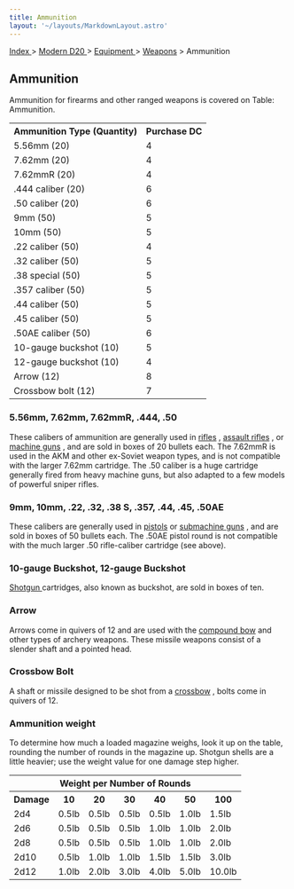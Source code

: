 ```yaml
---
title: Ammunition
layout: '~/layouts/MarkdownLayout.astro'
---
```


[ Index ](/) > [ Modern D20 ](/modern.d20.srd) > [ Equipment ](/modern.d20.srd/equipment) > [ Weapons](/modern.d20.srd/equipment/equipment.weapons) > Ammunition

##  Ammunition

Ammunition for firearms and other ranged weapons is covered on Table:
Ammunition.


<table> <tr> <th> Ammunition Type (Quantity) </th> <th> Purchase DC </th> </tr> <tr> <td> 5.56mm (20) </td> <td> 4 </td> </tr> <tr> <td> 7.62mm (20) </td> <td> 4 </td> </tr> <tr> <td> 7.62mmR (20) </td> <td> 4 </td> </tr> <tr> <td> .444 caliber (20) </td> <td> 6 </td> </tr> <tr> <td> .50 caliber (20) </td> <td> 6 </td> </tr> <tr> <td> 9mm (50) </td> <td> 5 </td> </tr> <tr> <td> 10mm (50) </td> <td> 5 </td> </tr> <tr> <td> .22 caliber (50) </td> <td> 4 </td> </tr> <tr> <td> .32 caliber (50) </td> <td> 5 </td> </tr> <tr> <td> .38 special (50) </td> <td> 5 </td> </tr> <tr> <td> .357 caliber (50) </td> <td> 5 </td> </tr> <tr> <td> .44 caliber (50) </td> <td> 5 </td> </tr> <tr> <td> .45 caliber (50) </td> <td> 5 </td> </tr> <tr> <td> .50AE caliber (50) </td> <td> 6 </td> </tr> <tr> <td> 10-gauge buckshot (10) </td> <td> 5 </td> </tr> <tr> <td> 12-gauge buckshot (10) </td> <td> 4 </td> </tr> <tr> <td> Arrow (12) </td> <td> 8 </td> </tr> <tr> <td> Crossbow bolt (12) </td> <td> 7 </td> </tr> </table>



###  5.56mm, 7.62mm, 7.62mmR, .444, .50

These calibers of ammunition are generally used in [ rifles](/modern.d20.srd/equipment/weapons.longarms) , [ assault rifles](/modern.d20.srd/equipment/weapons.longarms) , or [ machine guns](/modern.d20.srd/equipment/weapons.longarms) , and are sold in boxes of 20
bullets each. The 7.62mmR is used in the AKM and other ex-Soviet weapon types,
and is not compatible with the larger 7.62mm cartridge. The .50 caliber is a
huge cartridge generally fired from heavy machine guns, but also adapted to a
few models of powerful sniper rifles.

###  9mm, 10mm, .22, .32, .38 S, .357, .44, .45, .50AE

These calibers are generally used in [ pistols](/modern.d20.srd/equipment/weapons.handguns) or [ submachine guns](/modern.d20.srd/equipment/weapons.longarms) , and are sold in boxes of 50
bullets each. The .50AE pistol round is not compatible with the much larger
.50 rifle-caliber cartridge (see above).

###  10-gauge Buckshot, 12-gauge Buckshot

[ Shotgun ](/modern.d20.srd/equipment/weapons.longarms) cartridges, also known
as buckshot, are sold in boxes of ten.

###  Arrow

Arrows come in quivers of 12 and are used with the [ compound bow](/modern.d20.srd/equipment/weapons.other.ranged) and other types of archery
weapons. These missile weapons consist of a slender shaft and a pointed head.

###  Crossbow Bolt

A shaft or missile designed to be shot from a [ crossbow](/modern.d20.srd/equipment/weapons.other.ranged) , bolts come in quivers of
12.

###  Ammunition weight

To determine how much a loaded magazine weighs, look it up on the table,
rounding the number of rounds in the magazine up. Shotgun shells are a little
heavier; use the weight value for one damage step higher.


<table> <tr> <th colspan="7"> Weight per Number of Rounds </th> </tr> <tr> <th> Damage </th> <th> 10 </th> <th> 20 </th> <th> 30 </th> <th> 40 </th> <th> 50 </th> <th> 100 </th> </tr> <tr> <td> 2d4 </td> <td> 0.5lb </td> <td> 0.5lb </td> <td> 0.5lb </td> <td> 0.5lb </td> <td> 1.0lb </td> <td> 1.5lb </td> </tr> <tr> <td> 2d6 </td> <td> 0.5lb </td> <td> 0.5lb </td> <td> 0.5lb </td> <td> 1.0lb </td> <td> 1.0lb </td> <td> 2.0lb </td> </tr> <tr> <td> 2d8 </td> <td> 0.5lb </td> <td> 0.5lb </td> <td> 0.5lb </td> <td> 1.0lb </td> <td> 1.0lb </td> <td> 2.0lb </td> </tr> <tr> <td> 2d10 </td> <td> 0.5lb </td> <td> 1.0lb </td> <td> 1.0lb </td> <td> 1.5lb </td> <td> 1.5lb </td> <td> 3.0lb </td> </tr> <tr> <td> 2d12 </td> <td> 1.0lb </td> <td> 2.0lb </td> <td> 3.0lb </td> <td> 4.0lb </td> <td> 5.0lb </td> <td> 10.0lb </td> </tr> </table>



